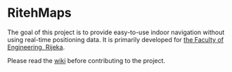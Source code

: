 # RitehMaps

The goal of this project is to provide easy-to-use indoor navigation without using real-time positioning data. It is primarily developed for [the Faculty of Engineering, Rijeka](http://www.riteh.uniri.hr/).

Please read the [wiki](https://github.com/JakovTomasic/RitehMaps/wiki) before contributing to the project.

